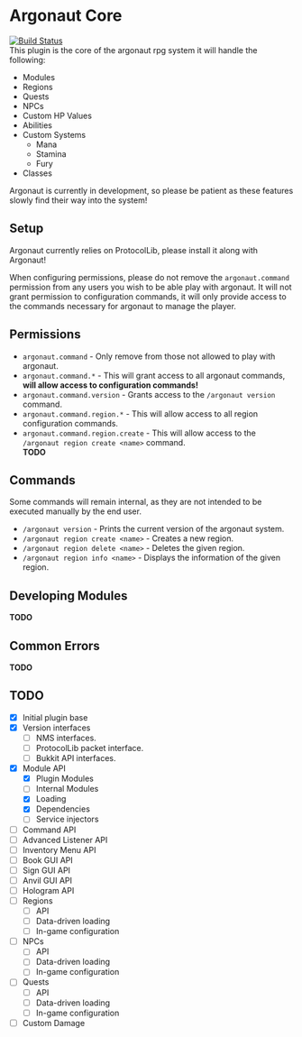 Argonaut Core
=============
[![Build Status](https://travis-ci.org/project-argonaut/argonaut-core.svg?branch=master)](https://travis-ci.org/project-argonaut/argonaut-core)  
This plugin is the core of the argonaut rpg system it will handle the following:
- Modules
- Regions
- Quests
- NPCs
- Custom HP Values
- Abilities
- Custom Systems
    - Mana
    - Stamina
    - Fury
- Classes

Argonaut is currently in development, so please be patient as these features slowly find their way into the system!

Setup
-----
Argonaut currently relies on ProtocolLib, please install it along with Argonaut!  
  
When configuring permissions, please do not remove the `argonaut.command` permission from any users
you wish to be able play with argonaut. It will not grant permission to configuration commands, it
will only provide access to the commands necessary for argonaut to manage the player.

Permissions
-----------
- `argonaut.command` - Only remove from those not allowed to play with argonaut.
- `argonaut.command.*` - This will grant access to all argonaut commands, **will allow access to configuration commands!**
- `argonaut.command.version` - Grants access to the `/argonaut version` command.
- `argonaut.command.region.*` - This will allow access to all region configuration commands.
- `argonaut.command.region.create` - This will allow access to the `/argonaut region create <name>` command.  
**TODO**

Commands
--------
Some commands will remain internal, as they are not intended to be executed manually by the end user.
- `/argonaut version` - Prints the current version of the argonaut system.
- `/argonaut region create <name>` - Creates a new region.
- `/argonaut region delete <name>` - Deletes the given region.
- `/argonaut region info <name>` - Displays the information of the given region.

Developing Modules
------------------
**TODO**

Common Errors
-------------
**TODO**

TODO
----
- [x] Initial plugin base
- [x] Version interfaces
    - [ ] NMS interfaces.
    - [ ] ProtocolLib packet interface.
    - [ ] Bukkit API interfaces.
- [x] Module API
    - [x] Plugin Modules
    - [ ] Internal Modules
    - [x] Loading
    - [x] Dependencies
    - [ ] Service injectors
- [ ] Command API
- [ ] Advanced Listener API
- [ ] Inventory Menu API
- [ ] Book GUI API
- [ ] Sign GUI API
- [ ] Anvil GUI API
- [ ] Hologram API
- [ ] Regions
    - [ ] API
    - [ ] Data-driven loading
    - [ ] In-game configuration
- [ ] NPCs
    - [ ] API
    - [ ] Data-driven loading
    - [ ] In-game configuration
- [ ] Quests
    - [ ] API
    - [ ] Data-driven loading
    - [ ] In-game configuration
- [ ] Custom Damage
